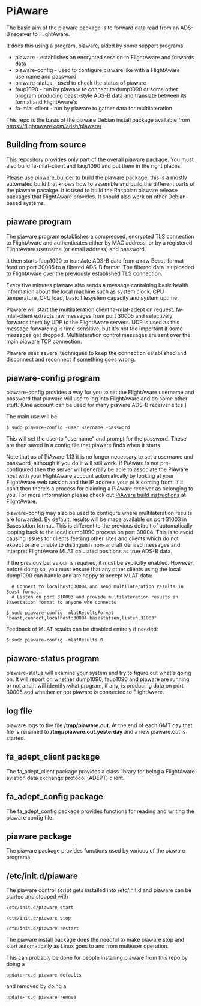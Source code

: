 PiAware
===

The basic aim of the piaware package is to forward data read from an ADS-B receiver to FlightAware.

It does this using a program, piaware, aided by some support programs.

* piaware - establishes an encrypted session to FlightAware and forwards data
* piaware-config - used to configure piaware like with a FlightAware username and password
* piaware-status - used to check the status of piaware
* faup1090 - run by piaware to connect to dump1090 or some other program producing beast-style ADS-B data and translate between its format and FlightAware's
* fa-mlat-client - run by piaware to gather data for multilateration

This repo is the basis of the piaware Debian install package available
from https://flightaware.com/adsb/piaware/

Building from source
---

This repository provides only part of the overall piaware package.
You must also build fa-mlat-client and faup1090 and put them in the right places.

Please use [piaware_builder](https://github.com/flightaware/piaware_builder) to build the
piaware package; this is a mostly automated build that knows how to assemble and build
the different parts of the piaware pacakge. It is used to build the Raspbian piaware
release packages that FlightAware provides. It should also work on other Debian-based systems.

piaware program
---

The piaware program establishes a compressed, encrypted TLS connection to FlightAware and authenticates
either by MAC address, or by a registered FlightAware username (or email address) and password.

It then starts faup1090 to translate ADS-B data from a raw Beast-format feed on port 30005 to a filtered
ADS-B format. The filtered data is uploaded to FlightAware over the previously established TLS
connection.

Every five minutes piaware also sends a message containing basic health information about the local machine
such as system clock, CPU temperature, CPU load, basic filesystem capacity and system uptime.

Piaware will start the multilateration client fa-mlat-adept on request. fa-mlat-client extracts raw messages
from port 30005 and selectively forwards them by UDP to the FlightAware servers. UDP is used as this
message forwarding is time-sensitive, but it's not too important if some messages get dropped. Multilateration
control messages are sent over the main piaware TCP connection.

Piaware uses several techniques to keep the connection established and disconnect and reconnect if something goes wrong.


piaware-config program
---

piaware-config provides a way for you to set the FlightAware username and password that piaware will use to log
into FlightAware and do some other stuff.  (One account can be used for many piaware ADS-B receiver sites.)

The main use will be

```
$ sudo piaware-config -user username -password
```

This will set the user to "username" and prompt for the password.  These are then saved in a config file that piaware finds when it starts.

Note that as of PiAware 1.13 it is no longer necessary to set a username and password, although if you do it will still work.
If PiAware is not pre-configured then the server will generally be able to associate the PiAware host with your FlightAware
account automatically by looking at your FlightAware web session and the IP address your pi is coming from.  If it can't then
there's a process for claiming a PiAware receiver as belonging to you.  For more information please check out
[PiAware build instructions](https://flightaware.com/adsb/piaware/build) at FlightAware.

piaware-config may also be used to configure where multilateration results are forwarded. By default, results will be
made available on port 31003 in Basestation format.  This is different to the previous default of automatically looping back to the local dump1090 process on port 30004.  This is to avoid causing issues for clients feeding other sites and clients which do not expect or are unable to distinguish non-aircraft derived messages and interpret FlightAware MLAT calulated positions as true ADS-B data.

If the previous behaviour is required, it must be explicitly enabled.  However, before doing so, you must ensure that any other clients using the local dump1090 can handle and are happy to accept MLAT data:

```
  # Connect to localhost:30004 and send multilateration results in Beast format.
  # Listen on port 310003 and provide multilateration results in Basestation format to anyone who connects

$ sudo piaware-config -mlatResultsFormat "beast,connect,localhost:30004 basestation,listen,31003"
```

Feedback of MLAT results can be disabled entirely if needed:

```
$ sudo piaware-config -mlatResults 0
```

piaware-status program
---

piaware-status will examine your system and try to figure out what's going on.  It will report on whether dump1090, faup1090 and piaware are running or not and it will identify what program, if any, is producing data on port 30005 and whether or not piaware is connected to FlightAware.

log file
---

piaware logs to the file **/tmp/piaware.out**.  At the end of each GMT day that file is renamed to **/tmp/piaware.out.yesterday** and a new piaware.out is started.

fa_adept_client package
---

The fa_adept_client package provides a class library for being a FlightAware aviation data exchange protocol (ADEPT) client.

fa_adept_config package
---

The fa_adept_config package provides functions for reading and writing the piaware config file.

piaware package
---

The piaware package provides functions used by various of the piaware programs.

/etc/init.d/piaware
---

The piaware control script gets installed into /etc/init.d and piaware
can be started and stopped with

    /etc/init.d/piaware start

    /etc/init.d/piaware stop

    /etc/init.d/piaware restart


The piaware install package does the needful to make piaware stop and start automatically as Linux goes to and from multiuser operation.

This can probably be done for people installing piaware from this repo by doing a

    update-rc.d piaware defaults

and removed by doing a

    update-rc.d piaware remove

